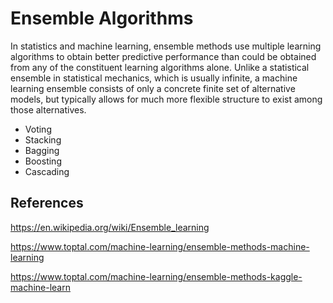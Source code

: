 # Ensemble Algorithms

In statistics and machine learning, ensemble methods use multiple learning algorithms to obtain better predictive performance than could be obtained from any of the constituent learning algorithms alone. Unlike a statistical ensemble in statistical mechanics, which is usually infinite, a machine learning ensemble consists of only a concrete finite set of alternative models, but typically allows for much more flexible structure to exist among those alternatives.

- Voting
- Stacking
- Bagging
- Boosting
- Cascading

## References

<https://en.wikipedia.org/wiki/Ensemble_learning>

<https://www.toptal.com/machine-learning/ensemble-methods-machine-learning>

<https://www.toptal.com/machine-learning/ensemble-methods-kaggle-machine-learn>
